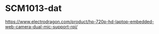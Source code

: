 
# SCM1013-dat 

https://www.electrodragon.com/product/hp-720p-hd-laptop-embedded-web-camera-dual-mic-support-rpi/
